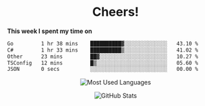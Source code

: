 <h1 align="center">Cheers!</h1>

**This week I spent my time on**
<!--START_SECTION:waka-->

```txt
Go         1 hr 38 mins    ██████████▓░░░░░░░░░░░░░░   43.10 %
C#         1 hr 33 mins    ██████████▒░░░░░░░░░░░░░░   41.02 %
Other      23 mins         ██▓░░░░░░░░░░░░░░░░░░░░░░   10.27 %
TSConfig   12 mins         █▒░░░░░░░░░░░░░░░░░░░░░░░   05.60 %
JSON       0 secs          ░░░░░░░░░░░░░░░░░░░░░░░░░   00.00 %
```

<!--END_SECTION:waka-->

<p align="center"><img src="https://github-readme-stats.vercel.app/api/top-langs/?username=thnkrn&layout=compact&hide=html&theme=tokyonight" alt="Most Used Languages" /></p>

<p align="center"><img src="https://github-readme-stats.vercel.app/api?username=thnkrn&show_icons=true&count_private=true&theme=tokyonight&show=reviews&hide_rank=false&rank_icon=github" alt="GitHub Stats" /></p>

<!-- <p align="center"><a href="https://wakatime.com"><img src="https://wakatime.com/share/@thnkrn/40092326-d1bd-471b-89da-9a7c63939402.png" /></p>
 -->
